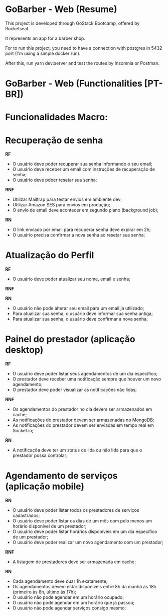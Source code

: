 # GoBarber - Web (Resume)

This project is developed through GoStack Bootcamp, offered by Rocketseat.

It represents an app for a barber shop.

For to run this project, you need to have a connection with postgres in 5432 port (I'm using a simple docker run).

After this, run yarn dev:server and test the routes by Insomnia or Postman.

# GoBarber - Web (Functionalities [PT-BR])

# Funcionalidades Macro:

# Recuperação de senha

**RF**

- O usuário deve poder recuperar sua senha informando o seu email;
- O usuário deve receber um email com instruções de recuperação de senha;
- O usuário deve pdoer resetar sua senha;

**RNF**

- Utilizar Mailtrap para testar envios em ambiente dev;
- Utilizar Amazon SES para envios em produção;
- O envio de email deve acontecer em segundo plano (background job);

**RN**

- O link enviado por email para recuperar senha deve expirar em 2h;
- O usuário precisa confirmar a nova senha ao resetar sua senha;

# Atualização do Perfil

**RF**

- O usuário deve poder atualizar seu nome, email e senha;

**RNF**

**RN**

- O usuário não pode alterar seu email para um email já utilizado;
- Para atualizar sua senha, o usuário deve informar sua senha antiga;
- Para atualizar sua senha, o usuário deve confirmar a nova senha;

# Painel do prestador (aplicação desktop)

**RF**

- O usuário deve poder listar seus agendamentos de um dia específico;
- O prestador deve receber uma notificação sempre que houver um novo agendamento;
- O prestador deve poder visualizar as notificações não lidas;

**RNF**

- Os agendamentos do prestador no dia devem ser armazenados em cache;
- As notificações do prestador devem ser armazenadas no MongoDB;
- As notificações do prestador devem ser enviadas em tempo real em Socket.io;

**RN**

- A notificaçõa deve ter um status de lida ou não lida para que o prestador possa controlar;

# Agendamento de serviços (aplicação mobile)

**RN**

- O usuário deve poder listar todos os prestadores de serviços cadastrados;
- O usuário deve poder listar os dias de um mês com pelo menos um horário disponível de um prestador;
- O usuário deve poder listar horários disponíveis em um dia específico de um prestador;
- O usuário deve poder realizar um novo agendamento com um prestador;

**RNF**

- A listagem de prestadores deve ser armazenada em cache;

**RN**

- Cada agendamento deve duar 1h exatamente;
- Os agendamentos devem estar disponíveis entre 8h da manhã às 18h (primeiro às 8h, último às 17h);
- O usuário não pode agendar em um horário ocupado;
- O usuário não pode agendar em um horário que já passou;
- O usuário não pode agendar serviços consigo mesmo;
